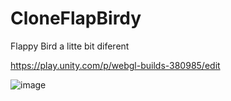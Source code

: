 # CloneFlapBirdy
 Flappy Bird a litte bit diferent


https://play.unity.com/p/webgl-builds-380985/edit

![image](https://github.com/Brunochdev/CloneFlapBirdy/assets/139476631/2b4af0c9-99e9-4746-858f-b1e7d0557774)
